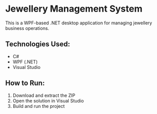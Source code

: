 # Jewellery Management System

This is a WPF-based .NET desktop application for managing jewellery business operations.

## Technologies Used:
- C#
- WPF (.NET)
- Visual Studio

## How to Run:
1. Download and extract the ZIP
2. Open the solution in Visual Studio
3. Build and run the project
   
